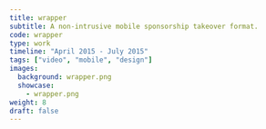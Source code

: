 ```yaml
---
title: wrapper
subtitle: A non-intrusive mobile sponsorship takeover format.
code: wrapper
type: work
timeline: "April 2015 - July 2015"
tags: ["video", "mobile", "design"]
images:
  background: wrapper.png
  showcase: 
    - wrapper.png
weight: 8
draft: false
---
```

